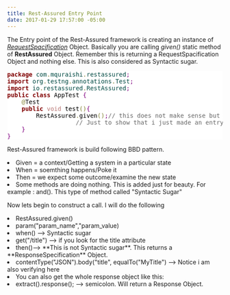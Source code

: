 ```yaml
---
title: Rest-Assured Entry Point
date: 2017-01-29 17:57:00 -05:00
---
```


The Entry point of the Rest-Assured framework is creating an instance of *<u>RequestSpacification</u>* Object. Basically you are calling *given()* static method of **RestAssured** Object. Remember this is returning a RequestSpacification Object and nothing else. This is also considered as Syntactic sugar. 
<p>
<pre style='color:#000000;background:#ffffff;'><span style='color:#800000; font-weight:bold; '>package</span><span style='color:#004a43; '> com</span><span style='color:#808030; '>.</span><span style='color:#004a43; '>mquraishi</span><span style='color:#808030; '>.</span><span style='color:#004a43; '>restassured</span><span style='color:#800080; '>;</span>
<span style='color:#800000; font-weight:bold; '>import</span><span style='color:#004a43; '> org</span><span style='color:#808030; '>.</span><span style='color:#004a43; '>testng</span><span style='color:#808030; '>.</span><span style='color:#004a43; '>annotations</span><span style='color:#808030; '>.</span><span style='color:#004a43; '>Test</span><span style='color:#800080; '>;</span>
<span style='color:#800000; font-weight:bold; '>import</span><span style='color:#004a43; '> io</span><span style='color:#808030; '>.</span><span style='color:#004a43; '>restassured</span><span style='color:#808030; '>.</span><span style='color:#004a43; '>RestAssured</span><span style='color:#800080; '>;</span>
<span style='color:#800000; font-weight:bold; '>public</span> <span style='color:#800000; font-weight:bold; '>class</span> AppTest <span style='color:#800080; '>{</span>
	<span style='color:#808030; '>@</span>Test
	<span style='color:#800000; font-weight:bold; '>public</span> <span style='color:#bb7977; '>void</span> test<span style='color:#808030; '>(</span><span style='color:#808030; '>)</span><span style='color:#800080; '>{</span>
		RestAssured<span style='color:#808030; '>.</span>given<span style='color:#808030; '>(</span><span style='color:#808030; '>)</span><span style='color:#800080; '>;</span><span style='color:#696969; '>// this does not make sense but </span>
				   <span style='color:#696969; '>// Just to show that i just made an entry point</span>
	<span style='color:#800080; '>}</span>
<span style='color:#800080; '>}</span>
</pre>
</p>
<p> Rest-Assured framework is build following BBD pattern.</p>
<p><li> Given = a context/Getting a system in a particular state</li>
<li>When = soemthing happens/Poke it</li>
<li>Then = we expect some outcome/examine the new state</li>
<li>Some methods are doing nothing. This is added just for beauty. For example : and(). This type of method called "Syntactic Sugar"</li>
</p> 
<p> Now lets begin to construct a call. I will do the following</p>
<li>RestAssured.given()</li>
<li>param("param_name","param_value)</li>
<li>when() --> Syntactic sugar</li>
<li>get("/title") --> if you look for the title attribute</li>
<li> then()--> **This is not Syntactic sugar**. This returns a **ResponseSpecification** Object.</li>
<li>contentType("JSON").body("title", equalTo("MyTitle") --> Notice i am also verifying here</li>
<li>You can also get the whole response object like this:<li>extract().response(); --> semicolon. Will return a Response Object.</li></li>
  